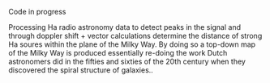 Code in progress

Processing Ha radio astronomy data to detect peaks in the signal and through doppler shift + vector calculations determine the  distance of strong Ha soures within the plane of the Milky Way. By doing so a top-down map of the Milky Way is produced essentially re-doing the work Dutch astronomers did in the fifties and sixties of the 20th century when they discovered the spiral structure of galaxies..

